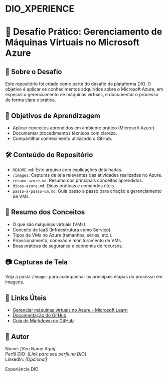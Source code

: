 # DIO_XPERIENCE

# 🚀 Desafio Prático: Gerenciamento de Máquinas Virtuais no Microsoft Azure

## 📌 Sobre o Desafio
Este repositório foi criado como parte do desafio da plataforma DIO. O objetivo é aplicar os conhecimentos adquiridos sobre o Microsoft Azure, em especial o gerenciamento de máquinas virtuais, e documentar o processo de forma clara e prática.

## 🎯 Objetivos de Aprendizagem
- Aplicar conceitos aprendidos em ambiente prático (Microsoft Azure).
- Documentar procedimentos técnicos com clareza.
- Compartilhar conhecimento utilizando o GitHub.

## 🛠️ Conteúdo do Repositório
- `README.md`: Este arquivo com explicações detalhadas.
- `/images`: Capturas de tela relevantes das atividades realizadas no Azure.
- `resumo-azure.md`: Resumo dos principais conceitos aprendidos.
- `dicas-azure.md`: Dicas práticas e comandos úteis.
- `passo-a-passo-vm.md`: Guia passo a passo para criação e gerenciamento de VMs.

## 🧠 Resumo dos Conceitos
- O que são máquinas virtuais (VMs).
- Conceito de IaaS (Infraestrutura como Serviço).
- Tipos de VMs no Azure (tamanhos, séries, etc.).
- Provisionamento, conexão e monitoramento de VMs.
- Boas práticas de segurança e economia de recursos.

## 📷 Capturas de Tela
Veja a pasta `/images` para acompanhar as principais etapas do processo em imagens.

## 🧭 Links Úteis
- [Gerenciar máquinas virtuais no Azure - Microsoft Learn](https://learn.microsoft.com/pt-br/training/modules/manage-virtual-machines-azure/)
- [Documentação do GitHub](https://docs.github.com/)
- [Guia de Markdown no GitHub](https://guides.github.com/features/mastering-markdown/)

## 📝 Autor
Nome: _[Seu Nome Aqui]_  
Perfil DIO: _[Link para seu perfil na DIO]_  
LinkedIn: _[Opcional]_


Experiência DIO
